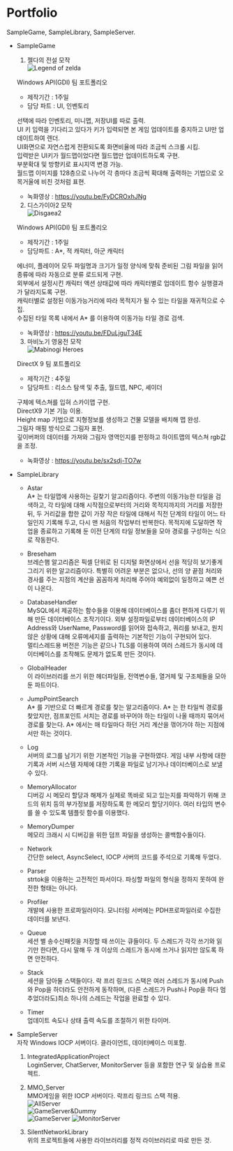 # Portfolio
  SampleGame, SampleLibrary, SampleServer.

* SampleGame  
  
  1. 젤다의 전설 모작   
  ![Legend of zelda](./SampleGame/LegendOfZelda/PlayScreenshot.jpg)   
  
  Windows API(GDI) 팀 포트폴리오   
   
    - 제작기간 : 1주일   
    - 담당 파트 : UI, 인벤토리   
  
  선택에 따라 인벤토리, 미니맵, 저장UI를 따로 출력.   
  UI 키 입력을 기다리고 있다가 키가 입력되면 본 게임 업데이트를 중지하고 UI만 업데이트하여 렌더.   
  UI화면으로 자연스럽게 전환되도록 화면비율에 따라 조금씩 스크롤 시킴.   
  입력받은 UI키가 월드맵이었다면 월드맵만 업데이트하도록 구현.   
  부분확대 및 방향키로 표시지역 변경 가능.   
  월드맵 이미지를 128층으로 나누어 각 층마다 조금씩 확대해 출력하는 기법으로 오목거울에 비친 것처럼 표현.   
   
    - 녹화영상 : https://youtu.be/FyDCROxhJNg   

  2. 디스가이아2 모작   
  ![Disgaea2](./SampleGame/Disgaea2/PlayScreenshot.jpg)   
   
  Windows API(GDI) 팀 포트폴리오   
   
    - 제작기간 : 1주일   
    - 담당파트 : A*, 적 캐릭터, 아군 캐릭터   
   
  에너미, 플레이어 모두 파일명과 크기가 일정 양식에 맞춰 준비된 그림 파일을 읽어 종류에 따라 자동으로 분류 로드되게 구현.   
  외부에서 설정시킨 캐릭터 액션 상태값에 따라 캐릭터별로 업데이트 함수 실행결과가 달라지도록 구현.   
  캐릭터별로 설정된 이동가능거리에 따라 목적지가 될 수 있는 타일을 재귀적으로 수집.   
  수집된 타일 목록 내에서 A* 를 이용하여 이동가능 타일 경로 검색.   
   
    - 녹화영상 : https://youtu.be/FDuLjguT34E   

  3. 마비노기 영웅전 모작   
  ![Mabinogi Heroes](./SampleGame/MabinogiHeroes/PlayScreenshot.jpg)   
   
  DirectX 9 팀 포트폴리오   
   
    - 제작기간 : 4주일   
    - 담당파트 : 리소스 탐색 및 추출, 월드맵, NPC, 셰이더   
   
  구체에 텍스쳐를 입혀 스카이맵 구현.   
  DirectX9 기본 기능 이용.   
  Height map 기법으로 지형정보를 생성하고 건물 모델을 배치해 맵 완성.   
  그림자 매핑 방식으로 그림자 표현.   
  깊이버퍼의 데이터를 가져와 그림자 영역인지를 판정하고 하이트맵의 텍스쳐 rgb값을 조정.   
   
    - 녹화영상 : https://youtu.be/sx2sdj-TO7w   

* SampleLibrary   
  
  - Astar   
  A* 는 타일맵에 사용하는 길찾기 알고리즘이다. 주변의 이동가능한 타일을 검색하고, 각 타일에 대해 시작점으로부터의 거리와 목적지까지의 거리를 저장한 뒤, 두 거리값을 합한 값이 가장 작은 타일에 대해서 직전 단계의 타일이 어느 타일인지 기록해 두고, 다시 맨 처음의 작업부터 반복한다. 목적지에 도달하면 작업을 종료하고 기록해 둔 이전 단계의 타일 정보들을 모아 경로를 구성하는 식으로 작동한다.   
   
  - Breseham   
  브레슨햄 알고리즘은 픽셀 단위로 된 디지털 화면상에서 선을 적당히 보기좋게 그리기 위한 알고리즘이다. 특별히 어려운 부분은 없으나, 선의 양 끝점 처리와 경사를 주는 지점의 계산을 꼼꼼하게 처리해 주어야 예외없이 일정하고 예쁜 선이 나온다.   
  
  - DatabaseHandler   
  MySQL에서 제공하는 함수들을 이용해 데이터베이스를 좀더 편하게 다루기 위해 만든 데이터베이스 조작기이다. 외부 설정파일로부터 데이터베이스의 IP Address와 UserName, Password를 읽어와 접속하고, 쿼리를 보내고, 원치 않은 상황에 대해 오류메세지를 출력하는 기본적인 기능이 구현되어 있다.   
  멀티스레드용 버전은 기능은 같으나 TLS를 이용하여 여러 스레드가 동시에 데이터베이스를 조작해도 문제가 없도록 만든 것이다.   
   
  - GlobalHeader   
  이 라이브러리를 쓰기 위한 헤더파일들, 전역변수들, 열거체 및 구조체들을 모아둔 파트이다.   
   
  - JumpPointSearch   
  A* 를 기반으로 더 빠르게 경로를 찾는 알고리즘이다. A* 는 한 타일씩 경로를 찾았지만, 점프포인트 서치는 경로를 바꾸어야 하는 타일이 나올 때까지 묶어서 경로를 찾는다. A* 에서는 매 타일마다 하던 거리 계산을 꺾어가야 하는 지점에서만 하는 것이다.   
   
  - Log   
  서버의 로그를 남기기 위한 기본적인 기능을 구현하였다. 게임 내부 사항에 대한 기록과 서버 시스템 자체에 대한 기록을 파일로 남기거나 데이터베이스로 보낼 수 있다.   
   
  - MemoryAllocator   
  디버깅 시 메모리 할당과 해제가 실제로 똑바로 되고 있는지를 파악하기 위해 코드의 위치 등의 부가정보를 저장하도록 한 메모리 할당기이다. 여러 타입의 변수를 쓸 수 있도록 템플릿 함수를 이용했다.   
   
  - MemoryDumper   
  메모리 크래시 시 디버깅을 위한 덤프 파일을 생성하는 콜백함수들이다.   
   
  - Network   
  간단한 select, AsyncSelect, IOCP 서버의 코드를 주석으로 기록해 두었다.   
   
  - Parser   
  strtok을 이용하는 고전적인 파서이다. 파싱할 파일의 형식을 정하지 못하여 완전한 형태는 아니다.   

  - Profiler   
  개발에 사용한 프로파일러이다. 모니터링 서버에는 PDH프로파일러로 수집한 데이터를 보낸다.   
   
  - Queue   
  세션 별 송수신패킷을 저장할 때 쓰이는 큐들이다. 두 스레드가 각각 쓰기와 읽기만 한다면, 다시 말해 두 개 이상의 스레드가 동시에 쓰거나 읽지만 않도록 하면 안전하다.   
   
  - Stack   
  세션을 담아둘 스택들이다. 락 프리 링크드 스택은 여러 스레드가 동시에 Push와 Pop을 하더라도 안전하게 동작하며, (다른 스레드가 Push나 Pop을 하다 멈추었더라도)최소 하나의 스레드는 작업을 완료할 수 있다.   
   
  - Timer   
  업데이트 속도나 상태 출력 속도를 조절하기 위한 타이머.   
   
* SampleServer   
  자작 Windows IOCP 서버이다. 클라이언트, 데이터베이스 미포함.   
   
  1. IntegratedApplicationProject   
  LoginServer, ChatServer, MonitorServer 등을 포함한 연구 및 실습용 프로젝트.   
   
  2. MMO_Server   
  MMO게임을 위한 IOCP 서버이다. 락프리 링크드 스택 적용.   
  ![AllServer](./SampleServer/TestingEXE/AllServer.png)   
  ![GameServer&Dummy](./SampleServer/TestingEXE/GameServer&Dummy.png)   
  ![GameServer](./SampleServer/TestingEXE/GameServer.png) ![MonitorServer](./SampleServer/TestingEXE/MonitorServer.png)   
   
  3. SilentNetworkLibrary   
  위의 프로젝트들에 사용한 라이브러리를 정적 라이브러리로 따로 만든 것.
